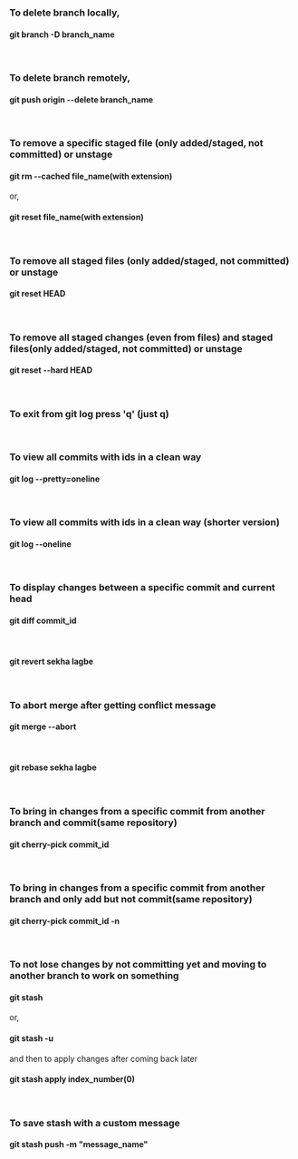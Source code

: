 ### To delete branch locally,
#### git branch -D branch_name

<br>

### To delete branch remotely,
#### git push origin --delete branch_name

<br>

### To remove a specific staged file (only added/staged, not committed) or unstage
#### git rm --cached file_name(with extension) <br>
or, <br>
#### git reset file_name(with extension)

<br>

### To remove all staged files (only added/staged, not committed) or unstage
#### git reset HEAD

<br>

### To remove all staged changes (even from files) and staged files(only added/staged, not committed) or unstage
#### git reset --hard HEAD

<br>

### To exit from git log press 'q' (just q)

<br>

### To view all commits with ids in a clean way 
#### git log --pretty=oneline

<br>

### To view all commits with ids in a clean way (shorter version)
#### git log --oneline

<br>

### To display changes between a specific commit and current head
#### git diff commit_id
 
<br> 

#### git revert sekha lagbe

<br>

### To abort merge after getting conflict message
#### git merge --abort

<br>

#### git rebase sekha lagbe

<br>

### To bring in changes from a specific commit from another branch and commit(same repository)
#### git cherry-pick commit_id

<br>

### To bring in changes from a specific commit from another branch and only add but not commit(same repository)
#### git cherry-pick commit_id -n

<br>

### To not lose changes by not committing yet and moving to another branch to work on something
#### git stash <br>
or, <br> 
#### git stash -u <br>
and then to apply changes after coming back later <br>
#### git stash apply index_number(0)

<br>

### To save stash with a custom message
#### git stash push -m "message_name"


